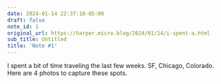```yaml
---
date: 2024-01-14 22:37:18-05:00
draft: false
note_id: 1
original_url: https://harper.micro.blog/2024/01/14/i-spent-a.html
sub_title: Untitled
title: 'Note #1'
---
```


I spent a bit of time traveling the last few weeks. SF, Chicago, Colorado. Here are 4 photos to capture these spots.